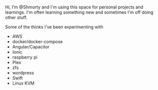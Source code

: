 Hi, I’m @Shmorty and I'm using this space for personal projects and learnings. I'm often learning something new and sometimes I'm off doing other stuff. 

Some of the thinks I've been experimenting with
  - AWS
  - docker/docker-compose
  - Angular/Capacitor
  - Ionic
  - raspberry pi
  - Plex
  - zfs
  - wordpress
  - Swift
  - Linux KVM

<!---
Shmorty/Shmorty is a ✨ special ✨ repository because its `README.md` (this file) appears on your GitHub profile.
You can click the Preview link to take a look at your changes.
--->
